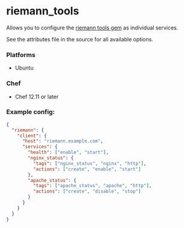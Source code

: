 # riemann_tools

Allows you to configure the [riemann tools gem](https://github.com/riemann/riemann-tools) as individual services.

See the attributes file in the source for all available options.

### Platforms

- Ubuntu

### Chef

- Chef 12.11 or later

### Example config:

```json
{
  "riemann": {
    "client": {
      "host": "riemann.example.com",
      "services": {
        "health": ["enable", "start"],
        "nginx_status": {
          "tags": ["nginx_status", "nginx", "http"],
          "actions": ["create", "enable", "start"]
        },
        "apache_status": {
          "tags": ["apache_status", "apache", "http"],
          "actions": ["create", "disable", "stop"]
        }
      }
    }
  }
}
``` 

